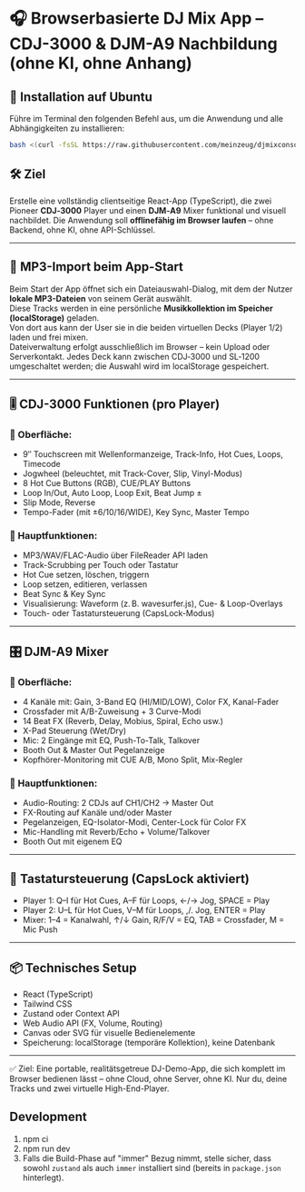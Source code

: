 # 🎧 Browserbasierte DJ Mix App – CDJ-3000 & DJM-A9 Nachbildung (ohne KI, ohne Anhang)

## 🚀 Installation auf Ubuntu
Führe im Terminal den folgenden Befehl aus, um die Anwendung und alle Abhängigkeiten zu installieren:

```bash
bash <(curl -fsSL https://raw.githubusercontent.com/meinzeug/djmixconsole/main/install.sh)
```

## 🛠️ Ziel
Erstelle eine vollständig clientseitige React-App (TypeScript), die zwei Pioneer **CDJ‑3000** Player und einen **DJM‑A9** Mixer funktional und visuell nachbildet. Die Anwendung soll **offlinefähig im Browser laufen** – ohne Backend, ohne KI, ohne API-Schlüssel.

---

## 📂 MP3-Import beim App-Start
Beim Start der App öffnet sich ein Dateiauswahl-Dialog, mit dem der Nutzer **lokale MP3-Dateien** von seinem Gerät auswählt.  
Diese Tracks werden in eine persönliche **Musikkollektion im Speicher (localStorage)** geladen.  
Von dort aus kann der User sie in die beiden virtuellen Decks (Player 1/2) laden und frei mixen.  
Dateiverwaltung erfolgt ausschließlich im Browser – kein Upload oder Serverkontakt.
Jedes Deck kann zwischen CDJ‑3000 und SL‑1200 umgeschaltet werden; die Auswahl wird im localStorage gespeichert.

---

## 🎚️ CDJ-3000 Funktionen (pro Player)

### 🔹 Oberfläche:
- 9″ Touchscreen mit Wellenformanzeige, Track-Info, Hot Cues, Loops, Timecode
- Jogwheel (beleuchtet, mit Track-Cover, Slip, Vinyl-Modus)
- 8 Hot Cue Buttons (RGB), CUE/PLAY Buttons
- Loop In/Out, Auto Loop, Loop Exit, Beat Jump ±
- Slip Mode, Reverse
- Tempo-Fader (mit ±6/10/16/WIDE), Key Sync, Master Tempo

### 🔹 Hauptfunktionen:
- MP3/WAV/FLAC-Audio über FileReader API laden
- Track-Scrubbing per Touch oder Tastatur
- Hot Cue setzen, löschen, triggern
- Loop setzen, editieren, verlassen
- Beat Sync & Key Sync
- Visualisierung: Waveform (z. B. wavesurfer.js), Cue- & Loop-Overlays
- Touch- oder Tastatursteuerung (CapsLock-Modus)

---

## 🎛️ DJM-A9 Mixer

### 🔹 Oberfläche:
- 4 Kanäle mit: Gain, 3-Band EQ (HI/MID/LOW), Color FX, Kanal-Fader
- Crossfader mit A/B-Zuweisung + 3 Curve-Modi
- 14 Beat FX (Reverb, Delay, Mobius, Spiral, Echo usw.)
- X-Pad Steuerung (Wet/Dry)
- Mic: 2 Eingänge mit EQ, Push-To-Talk, Talkover
- Booth Out & Master Out Pegelanzeige
- Kopfhörer-Monitoring mit CUE A/B, Mono Split, Mix-Regler

### 🔹 Hauptfunktionen:
- Audio-Routing: 2 CDJs auf CH1/CH2 → Master Out
- FX-Routing auf Kanäle und/oder Master
- Pegelanzeigen, EQ-Isolator-Modi, Center-Lock für Color FX
- Mic-Handling mit Reverb/Echo + Volume/Talkover
- Booth Out mit eigenem EQ

---

## 🎹 Tastatursteuerung (CapsLock aktiviert)
- Player 1: Q–I für Hot Cues, A–F für Loops, ←/→ Jog, SPACE = Play
- Player 2: U–L für Hot Cues, V–M für Loops, ,/. Jog, ENTER = Play
- Mixer: 1–4 = Kanalwahl, ↑/↓ Gain, R/F/V = EQ, TAB = Crossfader, M = Mic Push

---

## 📦 Technisches Setup
- React (TypeScript)
- Tailwind CSS
- Zustand oder Context API
- Web Audio API (FX, Volume, Routing)
- Canvas oder SVG für visuelle Bedienelemente
- Speicherung: localStorage (temporäre Kollektion), keine Datenbank

---

✅ Ziel: Eine portable, realitätsgetreue DJ-Demo-App, die sich komplett im Browser bedienen lässt – ohne Cloud, ohne Server, ohne KI. Nur du, deine Tracks und zwei virtuelle High-End-Player.

## Development
1. npm ci
2. npm run dev
3. Falls die Build-Phase auf "immer" Bezug nimmt, stelle sicher, dass sowohl
   `zustand` als auch `immer` installiert sind (bereits in `package.json`
   hinterlegt).

